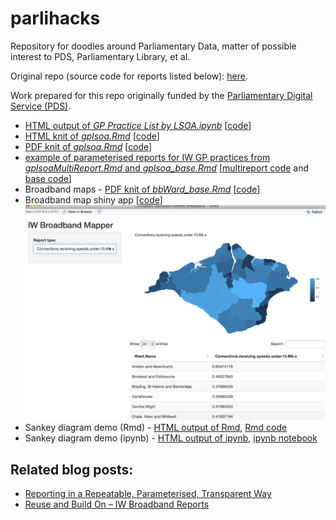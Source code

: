 # parlihacks
Repository for doodles around Parliamentary Data, matter of possible interest to PDS, Parliamentary Library, et al.

Original repo (source code for reports listed below): [here](https://github.com/psychemedia/parlihacks).

Work prepared for this repo originally funded by the [Parliamentary Digital Service (PDS)](https://pds.blog.parliament.uk/).

- [HTML output of *GP Practice List by LSOA.ipynb*](https://psychemedia.github.io/parlihacks/GP%2BPractice%2BList%2Bby%2BLSOA.html) [[code](https://github.com/psychemedia/parlihacks/blob/master/notebooks/GP%20Practice%20List%20by%20LSOA.ipynb)]
- [HTML knit of *gplsoa.Rmd*](https://psychemedia.github.io/parlihacks/gplsoa.html) [[code](https://github.com/psychemedia/parlihacks/blob/master/Rmd/gplsoa.Rmd)]
- [PDF knit of *gplsoa.Rmd*](https://psychemedia.github.io/parlihacks/gplsoa.pdf) [[code](https://github.com/psychemedia/parlihacks/blob/master/Rmd/gplsoa.Rmd)]
- [example of parameterised reports for IW GP practices from *gplsoaMultiReport.Rmd* and *gplsoa_base.Rmd*](https://psychemedia.github.io/parlihacks/iwgplsoadocs) [[multireport code](https://github.com/psychemedia/parlihacks/blob/master/Rmd/gplsoaMultiReport.Rmd) and [base code](https://github.com/psychemedia/parlihacks/blob/master/Rmd/gplsoa_base.Rmd)]
- Broadband maps - [PDF knit of *bbWard_base.Rmd*](https://psychemedia.github.io/parlihacks/bbWard_base.pdf) [[code](https://github.com/psychemedia/parlihacks/blob/master/Rmd/bbWard_base.Rmd)]
- Broadband map shiny app [[code](https://github.com/psychemedia/parlihacks/tree/master/shinyapps/broadband)] 
![](images/parlidata_rdemos_broadband_-_Shiny.png)
- Sankey diagram demo (Rmd) - [HTML output of Rmd](https://psychemedia.github.io/parlihacks/sankeyFlow.html), [Rmd code](https://github.com/psychemedia/parlihacks/blob/master/Rmd/sankeyFlow.Rmd)
- Sankey diagram demo (ipynb) - [HTML output of ipynb](https://psychemedia.github.io/parlihacks/MigrantFlow.html), [ipynb notebook](https://github.com/psychemedia/parlihacks/blob/master/notebooks/MigrantFlow.ipynb)

## Related blog posts:

- [Reporting in a Repeatable, Parameterised, Transparent Way](https://blog.ouseful.info/2017/02/23/reporting-in-a-repeatable-parameterised-transparent-way/)
- [Reuse and Build On – IW Broadband Reports](https://blog.ouseful.info/2017/03/09/reuse-and-build-on-iw-broadband-reports/)
